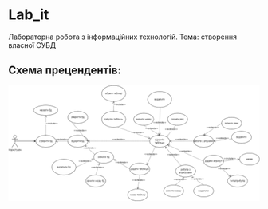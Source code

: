 # Lab_it
Лабораторна робота з інформаційних технологій. Тема: створення власної СУБД

## Схема прецендентів:

![precedent_diagram](https://github.com/Koshman-Nikita/Lab_IT/blob/main/diagram.drawio.png)
